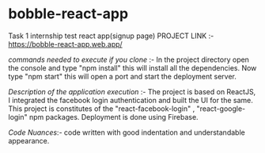# bobble-react-app
Task 1 internship test react app(signup page)
PROJECT LINK :- https://bobble-react-app.web.app/

*commands needed to execute if you clone* :-
In the project directory open the console and type "npm install" this will install all the dependencies.
Now type "npm start" this will open a port and start the deployment server.

*Description of the application execution* :- 
The project is based on ReactJS, I integrated the facebook login authentication and built the UI for the same.
This project is constitutes of the "react-facebook-login" , "react-google-login" npm packages.
Deployment is done using Firebase.

*Code Nuances*:- 
code written with good indentation and understandable appearance.
